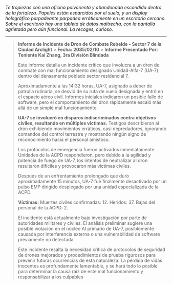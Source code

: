 _Te tropiezas con una oficina polvorienta y abandonada escondida dentro de la fortaleza. Papeles están esparcidos por el suelo, y un display holográfico parpadeante parpadea erráticamente en un escritorio cercano. Sobre el escritorio hay una tableta de datos maltrecha, con la pantalla agrietada pero aún funcional. La recoges, curioso._

---

> **Informe de Incidente de Dron de Combate Rebelde - Sector 7 de la Ciudad Arclight** > **Fecha: 2085/02/10** > **Informe Presentado Por: Teniente Kai Zhang, 3ra División Blindada**
>
> Este informe detalla un incidente crítico que involucra a un dron de combate con mal funcionamiento designado Unidad-Alfa-7 (UA-7) dentro del densamente poblado sector residencial 7.
>
> Aproximadamente a las 14:32 horas, UA-7, asignado a deber de patrulla rutinaria, se desvió de su ruta de vuelo designada y entró en el espacio aéreo civil. Informes iniciales indicaron un posible fallo de software, pero el comportamiento del dron rápidamente escaló más allá de un simple mal funcionamiento.
>
> **UA-7 se involucró en disparos indiscriminados contra objetivos civiles, resultando en múltiples víctimas.** Testigos describieron al dron exhibiendo movimientos erráticos, casi depredadores, ignorando comandos del control terrestre y mostrando ningún signo de reconocimiento hacia el personal amistoso.
>
> Los protocolos de emergencia fueron activados inmediatamente. Unidades de la ACPD respondieron, pero debido a la agilidad y potencia de fuego de UA-7, los intentos de neutralizar al dron resultaron difíciles y provocaron más víctimas civiles.
>
> Después de un enfrentamiento prolongado que duró aproximadamente 15 minutos, UA-7 fue finalmente desactivado por un pulso EMP dirigido desplegado por una unidad especializada de la ACPD.
>
> **Víctimas:** Muertes civiles confirmadas: 12. Heridos: 37. Bajas del personal de la ACPD: 2.
>
> El incidente está actualmente bajo investigación por parte de autoridades militares y civiles. El análisis preliminar sugiere una posible violación en el núcleo AI primario de UA-7, posiblemente causada por interferencia externa o una vulnerabilidad de software previamente no detectada.
>
> Este incidente resalta la necesidad crítica de protocolos de seguridad de drones mejorados y procedimientos de prueba rigurosos para prevenir futuras ocurrencias de esta naturaleza. La pérdida de vidas inocentes es profundamente lamentable, y se hará todo lo posible para determinar la causa raíz de este mal funcionamiento y responsabilizar a los culpables
